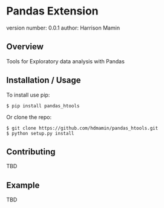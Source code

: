 Pandas Extension
===============================

version number: 0.0.1
author: Harrison Mamin

Overview
--------

Tools for Exploratory data analysis with Pandas

Installation / Usage
--------------------

To install use pip:

    $ pip install pandas_htools


Or clone the repo:

    $ git clone https://github.com/hdmamin/pandas_htools.git
    $ python setup.py install
    
Contributing
------------

TBD

Example
-------

TBD
